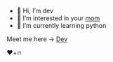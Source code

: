 - 👋 Hi, I’m dev
- 👀 I’m interested in your [mom](https://t.me/TheFriendsChatting)
- 🌱 I’m currently learning python

Meet me here -> [Dev](https://t.me/btw_devx)

❤️+🔥


<!---
itsdevxd/itsdevxd is a ✨ special ✨ repository because its `README.md` (this file) appears on your GitHub profile.
You can click the Preview link to take a look at your changes.
--->
